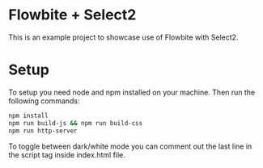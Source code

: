 # Flowbite + Select2

This is an example project to showcase use of Flowbite with Select2.

# Setup

To setup you need node and npm installed on your machine. Then run the following commands:

```bash
npm install
npm run build-js && npm run build-css
npm run http-server
```

To toggle between dark/white mode you can comment out the last line in the script tag inside index.html file.